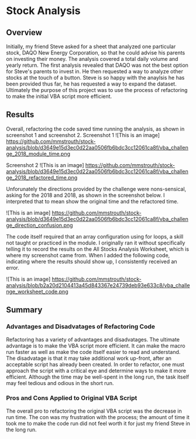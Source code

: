 # Stock Analysis

## Overview

Initially, my friend Steve asked for a sheet that analyzed one particular stock, DAQO New Energy Corporation, so that he could advise his parents on investing their money. The analysis covered a total daily volume and yearly return. The first analysis revealed that DAQO was not the best option for Steve's parents to invest in. He then requested a way to analyze other stocks at the touch of a button. Steve is so happy with the anaylsis he has been provided thus far, he has requested a way to expand the dataset. Ultimately the purpose of this project was to use the process of refactoring to make the initial VBA script more efficient. 

## Results
Overall, refactoring the code saved time running the analysis, as shown in screenshot 1 and screenshot 2.
Screenshot 1
![This is an image] https://github.com/mmstrouth/stock-analysis/blob/d3649e15d3ec0d22aa0506fb6bdc3cc12061ca8f/vba_challenge_2018_module_time.png

Screenshot 2
![This is an image] https://github.com/mmstrouth/stock-analysis/blob/d3649e15d3ec0d22aa0506fb6bdc3cc12061ca8f/vba_challenge_2018_refactored_time.png

Unforunately the directions provided by the challenge were nons-sensical, asking for the 2018 and 2018, as shown in the screenshot below. I interpreted that to mean show the original time and the refactored time. 

![This is an image] https://github.com/mmstrouth/stock-analysis/blob/d3649e15d3ec0d22aa0506fb6bdc3cc12061ca8f/vba_challenge_direction_confusion.png

The code itself required that an array configuration using for loops, a skill not taught or practiced in the module. I originally ran it without specifically telling it to record the results on the All Stocks Analysis Worksheet, which is where my screenshot came from. When I added the following code, indicating where the results should show up, I consistently received an error. 

![This is an image] https://github.com/mmstrouth/stock-analysis/blob/b2a20d2104413a45d843367e24739deb93e633c8/vba_challenge_worksheet_code.png


## Summary

### Advantages and Disadvatages of Refactoring Code

Refactoring has a variety of advantages and disadvatages. The ultimate advantage is to make the VBA script more efficient. It can make the macro run faster as well as make the code itself easier to read and understand. The disadvatage is that it may take additional work up-front, after an acceptable script has already been created. In order to refactor, one must approach the script with a critical eye and determine ways to make it more efficient. Although the time may be well-spent in the long run, the task itself may feel tedious and odious in the short run. 


### Pros and Cons Applied to Original VBA Script

The overall pro to refactoring the original VBA script was the decrease in run time. The con was my frustration with the process; the amount of time it took me to make the code run did not feel worth it for just my friend Steve in the long run. 
